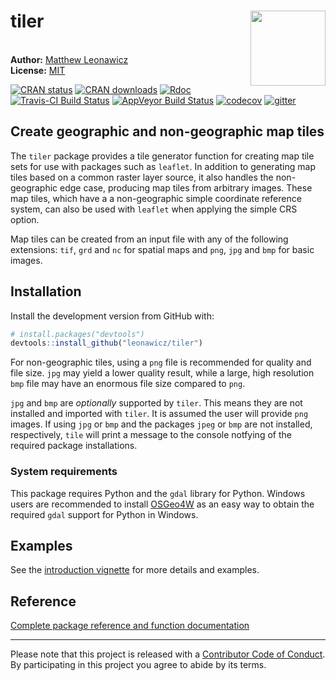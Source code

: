 
<!-- README.md is generated from README.Rmd. Please edit that file -->
tiler <a hef="https://github.com/leonawicz/tiler/blob/master/data-raw/tiler.png?raw=true" _target="blank"><img src="https://github.com/leonawicz/tiler/blob/master/inst/tiler.png?raw=true" style="margin-left:10px;margin-bottom:5px;" width="120" align="right"></a>
======================================================================================================================================================================================================================================================================

<br/> **Author:** [Matthew Leonawicz](https://leonawicz.github.io/blog/)<br/> **License:** [MIT](https://opensource.org/licenses/MIT)<br/>

[![CRAN status](http://www.r-pkg.org/badges/version/tiler)](https://cran.r-project.org/package=tiler) [![CRAN downloads](http://cranlogs.r-pkg.org/badges/grand-total/tiler)](https://cran.r-project.org/package=tiler) [![Rdoc](http://www.rdocumentation.org/badges/version/tiler)](http://www.rdocumentation.org/packages/tiler) [![Travis-CI Build Status](https://travis-ci.org/leonawicz/tiler.svg?branch=master)](https://travis-ci.org/leonawicz/tiler) [![AppVeyor Build Status](https://ci.appveyor.com/api/projects/status/github/leonawicz/tiler?branch=master&svg=true)](https://ci.appveyor.com/project/leonawicz/tiler) [![codecov](https://codecov.io/gh/leonawicz/tiler/branch/master/graph/badge.svg)](https://codecov.io/gh/leonawicz/tiler) [![gitter](https://img.shields.io/badge/GITTER-join%20chat-green.svg)](https://gitter.im/leonawicz/tiler)

Create geographic and non-geographic map tiles
----------------------------------------------

The `tiler` package provides a tile generator function for creating map tile sets for use with packages such as `leaflet`. In addition to generating map tiles based on a common raster layer source, it also handles the non-geographic edge case, producing map tiles from arbitrary images. These map tiles, which have a a non-geographic simple coordinate reference system, can also be used with `leaflet` when applying the simple CRS option.

Map tiles can be created from an input file with any of the following extensions: `tif`, `grd` and `nc` for spatial maps and `png`, `jpg` and `bmp` for basic images.

Installation
------------

Install the development version from GitHub with:

``` r
# install.packages("devtools")
devtools::install_github("leonawicz/tiler")
```

For non-geographic tiles, using a `png` file is recommended for quality and file size. `jpg` may yield a lower quality result, while a large, high resolution `bmp` file may have an enormous file size compared to `png`.

`jpg` and `bmp` are *optionally* supported by `tiler`. This means they are not installed and imported with `tiler`. It is assumed the user will provide `png` images. If using `jpg` or `bmp` and the packages `jpeg` or `bmp` are not installed, respectively, `tile` will print a message to the console notfying of the required package installations.

### System requirements

This package requires Python and the `gdal` library for Python. Windows users are recommended to install [OSGeo4W](https://trac.osgeo.org/osgeo4w/) as an easy way to obtain the required `gdal` support for Python in Windows.

Examples
--------

See the [introduction vignette](https://leonawicz.github.io/tiler/articles/tiler.html) for more details and examples.

Reference
---------

[Complete package reference and function documentation](https://leonawicz.github.io/tiler/)

------------------------------------------------------------------------

Please note that this project is released with a [Contributor Code of Conduct](CODE_OF_CONDUCT.md). By participating in this project you agree to abide by its terms.
